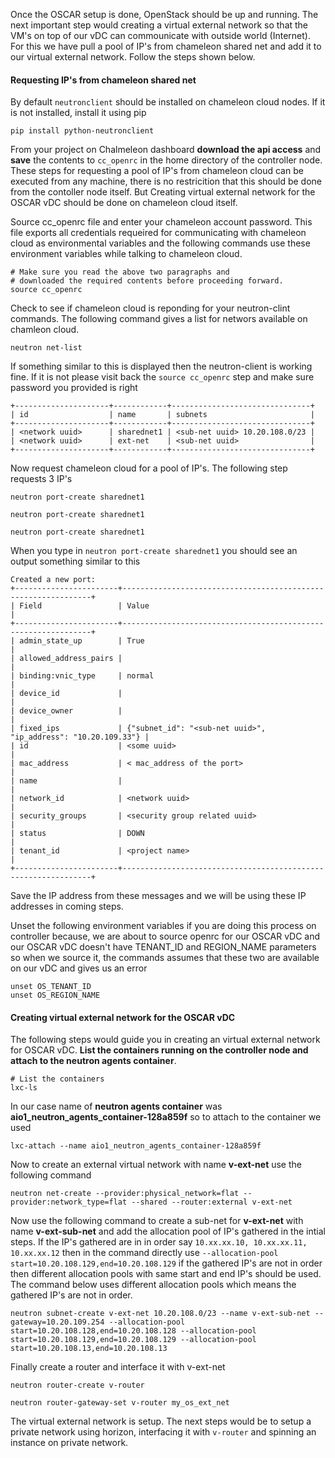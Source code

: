 

Once the OSCAR setup is done, OpenStack should be up and running. The next important step would creating a virtual external network so that the VM's on top of our vDC can commounicate with outside world (Internet). For this we have pull a pool of IP's from chameleon shared net and add it to our virtual external network. Follow the steps shown below.

#### Requesting IP's from chameleon shared net

By default ```neutronclient``` should be installed on chameleon cloud nodes. If it is not installed, install it using pip

```
pip install python-neutronclient
```

From your project on Chalmeleon dashboard **download the api access** and **save** the contents to ```cc_openrc``` in the home directory of the controller node. These steps for requesting a pool of IP's from chameleon cloud can be executed from any machine, there is no restricition that this should be done from the contoller node itself. But Creating virtual external network for the OSCAR vDC should be done on chameleon cloud itself. 

Source cc_openrc file and enter your chameleon account password. This file exports all credentials requeired for communicating with chameleon cloud as environmental variables and the following commands use these environment variables while talking to chameleon cloud.

```
# Make sure you read the above two paragraphs and 
# downloaded the required contents before proceeding forward.
source cc_openrc
```

Check to see if chameleon cloud is reponding for your neutron-clint commands. The following command gives a list for networs available on chamleon cloud. 

```
neutron net-list
```

If something similar to this is displayed then the neutron-client is working fine. If it is not please visit back the ```source cc_openrc``` step and make sure password you provided is right

```
+---------------------+------------+-------------------------------+
| id                  | name       | subnets                       |
+---------------------+------------+-------------------------------+
| <network uuid>      | sharednet1 | <sub-net uuid> 10.20.108.0/23 |
| <network uuid>      | ext-net    | <sub-net uuid>                |
+---------------------+------------+-------------------------------+
```

Now request chameleon cloud for a pool of IP's. The following step requests 3 IP's

```
neutron port-create sharednet1

neutron port-create sharednet1

neutron port-create sharednet1
```

When you type in ```neutron port-create sharednet1``` you should see an output something similar to this

```
Created a new port:
+-----------------------+---------------------------------------------------------------+
| Field                 | Value                                                         |
+-----------------------+---------------------------------------------------------------+
| admin_state_up        | True                                                          |
| allowed_address_pairs |                                                               |
| binding:vnic_type     | normal                                                        |
| device_id             |                                                               |
| device_owner          |                                                               |
| fixed_ips             | {"subnet_id": "<sub-net uuid>", "ip_address": "10.20.109.33"} |
| id                    | <some uuid>                                                   |
| mac_address           | < mac_address of the port>                                    |
| name                  |                                                               |
| network_id            | <network uuid>                                                |
| security_groups       | <security group related uuid>                                 |
| status                | DOWN                                                          |
| tenant_id             | <project name>                                                |
+-----------------------+---------------------------------------------------------------+
```

Save the IP address from these messages and we will be using these IP addresses in coming steps.

Unset the following environment variables if you are doing this process on controller because, we are about to source openrc for our OSCAR vDC and our OSCAR vDC doesn't have TENANT_ID and REGION_NAME parameters so when we source it, the commands assumes that these two are available on our vDC and gives us an error

```
unset OS_TENANT_ID
unset OS_REGION_NAME
```


#### Creating virtual external network for the OSCAR vDC

The following steps would guide you in creating an virtual external network for OSCAR vDC. **List the containers running on the controller node and attach to the neutron agents container**. 

```
# List the containers
lxc-ls
```

In our case name of  **neutron agents container** was **aio1_neutron_agents_container-128a859f** so to attach to the container we used 

```
lxc-attach --name aio1_neutron_agents_container-128a859f
```

Now to create an external virtual network with name **v-ext-net** use the following command

```
neutron net-create --provider:physical_network=flat --provider:network_type=flat --shared --router:external v-ext-net
```

Now use the following command to create a sub-net for **v-ext-net** with name **v-ext-sub-net** and add the allocation pool of IP's gathered in the intial steps. If the IP's gathered are in in order say ```10.xx.xx.10, 10.xx.xx.11, 10.xx.xx.12``` then in the command directly use ```--allocation-pool start=10.20.108.129,end=10.20.108.129``` if the gathered IP's are not in order then different allocation pools with same start and end IP's should be used. The command below uses different allocation pools which means the gathered IP's are not in order.

```
neutron subnet-create v-ext-net 10.20.108.0/23 --name v-ext-sub-net --gateway=10.20.109.254 --allocation-pool start=10.20.108.128,end=10.20.108.128 --allocation-pool start=10.20.108.129,end=10.20.108.129 --allocation-pool start=10.20.108.13,end=10.20.108.13
```

Finally create a router and interface it with v-ext-net

```
neutron router-create v-router

neutron router-gateway-set v-router my_os_ext_net
```

The virtual external network is setup. The next steps would be to setup a private network using horizon, interfacing it with ```v-router``` and spinning an instance on private network.




